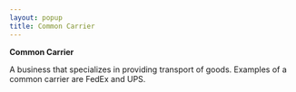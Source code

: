 ```yaml
---
layout: popup
title: Common Carrier
---
```



**Common Carrier**


A business that specializes in providing transport of goods. Examples  of a common carrier are FedEx  and UPS.
